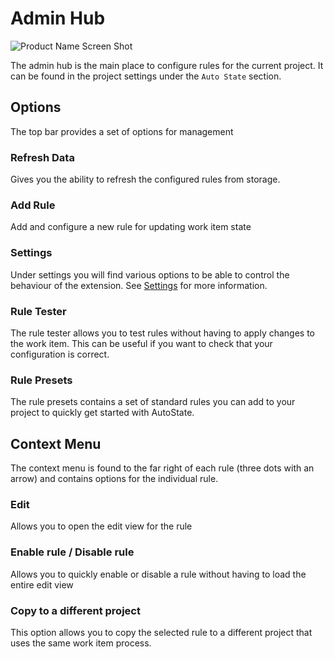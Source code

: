 # Admin Hub

![Product Name Screen Shot](/img/auto-state/rule-editor.png)

The admin hub is the main place to configure rules for the current project. It can be found in the project settings under the `Auto State` section.

## Options

The top bar provides a set of options for management

### Refresh Data

Gives you the ability to refresh the configured rules from storage.

### Add Rule

Add and configure a new rule for updating work item state

### Settings

Under settings you will find various options to be able to control the behaviour of the extension. See [Settings](../settings.md) for more information.

### Rule Tester

The rule tester allows you to test rules without having to apply changes to the work item. This can be useful if you want to check that your configuration is correct.

### Rule Presets

The rule presets contains a set of standard rules you can add to your project to quickly get started with AutoState.

## Context Menu

The context menu is found to the far right of each rule (three dots with an arrow) and contains options for the individual rule.

### Edit

Allows you to open the edit view for the rule

### Enable rule / Disable rule

Allows you to quickly enable or disable a rule without having to load the entire edit view

### Copy to a different project

This option allows you to copy the selected rule to a different project that uses the same work item process.
